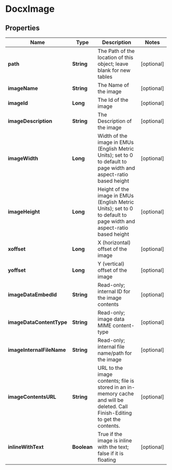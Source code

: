 

# DocxImage

## Properties

Name | Type | Description | Notes
------------ | ------------- | ------------- | -------------
**path** | **String** | The Path of the location of this object; leave blank for new tables |  [optional]
**imageName** | **String** | The Name of the image |  [optional]
**imageId** | **Long** | The Id of the image |  [optional]
**imageDescription** | **String** | The Description of the image |  [optional]
**imageWidth** | **Long** | Width of the image in EMUs (English Metric Units); set to 0 to default to page width and aspect-ratio based height |  [optional]
**imageHeight** | **Long** | Height of the image in EMUs (English Metric Units); set to 0 to default to page width and aspect-ratio based height |  [optional]
**xoffset** | **Long** | X (horizontal) offset of the image |  [optional]
**yoffset** | **Long** | Y (vertical) offset of the image |  [optional]
**imageDataEmbedId** | **String** | Read-only; internal ID for the image contents |  [optional]
**imageDataContentType** | **String** | Read-only; image data MIME content-type |  [optional]
**imageInternalFileName** | **String** | Read-only; internal file name/path for the image |  [optional]
**imageContentsURL** | **String** | URL to the image contents; file is stored in an in-memory cache and will be deleted.  Call Finish-Editing to get the contents. |  [optional]
**inlineWithText** | **Boolean** | True if the image is inline with the text; false if it is floating |  [optional]



